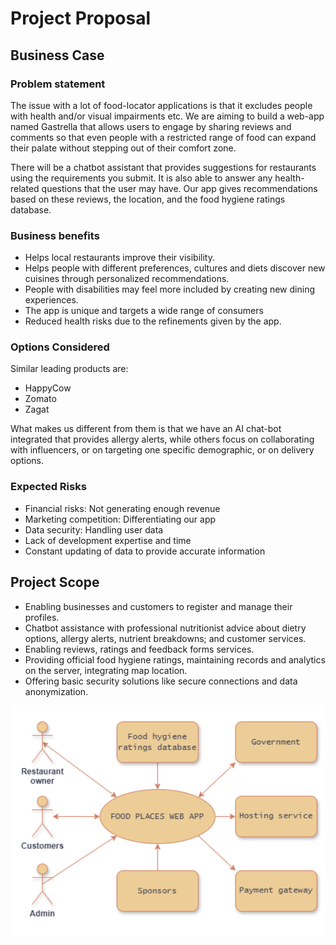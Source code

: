 # Project Proposal

## Business Case

### Problem statement
The issue with a lot of food-locator applications is that it excludes people with health and/or visual impairments etc. We are aiming to build a web-app named Gastrella that allows users to engage by sharing reviews and comments so that even people with a restricted range of food can expand their palate without stepping out of their comfort zone. 

There will be a chatbot assistant that provides suggestions for restaurants using the requirements you submit. It is also able to answer any health-related questions that the user may have. Our app gives recommendations based on these reviews, the location, and the food hygiene ratings database.

### Business benefits
- Helps local restaurants improve their visibility.
- Helps people with different preferences, cultures and diets discover new cuisines through personalized recommendations.
- People with disabilities may feel more included by creating new dining experiences.
- The app is unique and targets a wide range of consumers
- Reduced health risks due to the refinements given by the app. 


### Options Considered
Similar leading products are:
- HappyCow
- Zomato
- Zagat

What makes us different from them is that we have an AI chat-bot integrated that provides allergy alerts, while others focus on collaborating with influencers, or on targeting one specific demographic, or on delivery options.

### Expected Risks
- Financial risks: Not generating enough revenue
- Marketing competition: Differentiating our app
- Data security: Handling user data
- Lack of development expertise and time
- Constant updating of data to provide accurate information


## Project Scope
- Enabling businesses and customers to register and manage their profiles.
- Chatbot assistance with professional nutritionist advice about dietry options, allergy alerts, nutrient breakdowns; and customer services.
- Enabling reviews, ratings and feedback forms services.
- Providing official food hygiene ratings, maintaining records and analytics on the server, integrating map location.
- Offering basic security solutions like secure connections and data anonymization.



![Insert your Context Diagram Here](images/contextdiagram.png)

